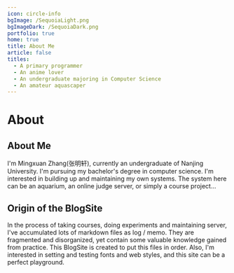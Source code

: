 ```yaml
---
icon: circle-info
bgImage: /SequoiaLight.png
bgImageDark: /SequoiaDark.png
portfolio: true
home: true
title: About Me
article: false
titles:
  - A primary programmer
  - An anime lover
  - An undergraduate majoring in Computer Science
  - An amateur aquascaper
---
```


# About
## About Me
I'm Mingxuan Zhang(张明轩), currently an undergraduate of Nanjing University. I'm pursuing my bachelor's degree in computer science. 
I'm interested in building up and maintaining my own systems. The system here can be an aquarium, an online judge server, or simply a course project...

## Origin of the BlogSite
In the process of taking courses, doing experiments and maintaining server, I've accumulated lots of markdown files as log / memo. They are fragmented and disorganized, yet contain some valuable knowledge gained from practice. This BlogSite is created to put this files in order. Also, I'm interested in setting and testing fonts and web styles, and this site can be a perfect playground.